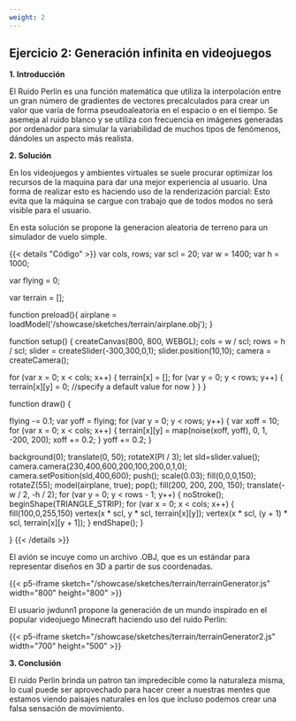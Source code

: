 ```yaml
---
weight: 2
---
```

## Ejercicio 2: Generación infinita en videojuegos

**1. Introducción**

El Ruido Perlin es una función matemática que utiliza la interpolación entre un gran número de gradientes de vectores precalculados para crear un valor que varía de forma pseudoaleatoria en el espacio o en el tiempo. Se asemeja al ruido blanco y se utiliza con frecuencia en imágenes generadas por ordenador para simular la variabilidad de muchos tipos de fenómenos, dándoles un aspecto más realista.


**2. Solución**

En los videojuegos y ambientes virtuales se suele procurar optimizar los recursos de la maquina para dar una mejor experiencia al usuario. Una forma de realizar esto es haciendo uso de la renderización parcial: Esto evita que la máquina se cargue con trabajo que de todos modos no será visible para el usuario. 

En esta solución se propone la generacion aleatoria de terreno para un simulador de vuelo simple.

{{< details "Código" >}}
var cols, rows;
var scl = 20;
var w = 1400;
var h = 1000;

var flying = 0;

var terrain = [];

function preload(){
    airplane = loadModel('/showcase/sketches/terrain/airplane.obj');
}

function setup() {
  createCanvas(800, 800, WEBGL);
  cols = w / scl;
  rows = h / scl;
  slider = createSlider(-300,300,0,1);
  slider.position(10,10);
  camera = createCamera();

  for (var x = 0; x < cols; x++) {
    terrain[x] = [];
    for (var y = 0; y < rows; y++) {
      terrain[x][y] = 0; //specify a default value for now
    }
  }
}

function draw() {

  flying -= 0.1;
  var yoff = flying;
  for (var y = 0; y < rows; y++) {
    var xoff = 10;
    for (var x = 0; x < cols; x++) {
      terrain[x][y] = map(noise(xoff, yoff), 0, 1, -200, 200);
      xoff += 0.2;
    }
    yoff += 0.2;
  }


  background(0);
  translate(0, 50);
  rotateX(PI / 3);
  let sld=slider.value();
  camera.camera(230,400,600,200,100,200,0,1,0);
  camera.setPosition(sld,400,600);
  push();
  scale(0.03);
  fill(0,0,0,150);
  rotateZ(55);
  model(airplane, true);
  pop();
  fill(200, 200, 200, 150);
  translate(-w / 2, -h / 2);
  for (var y = 0; y < rows - 1; y++) {
    noStroke();
    beginShape(TRIANGLE_STRIP);
    for (var x = 0; x < cols; x++) {
        fill(100,0,255,150)
      vertex(x * scl, y * scl, terrain[x][y]);
      vertex(x * scl, (y + 1) * scl, terrain[x][y + 1]);
    }
    endShape();
  }
  
}
{{< /details >}}

El avión se incuye como un archivo .OBJ, que es un estándar para representar diseños en 3D a partir de sus coordenadas.



{{< p5-iframe sketch="/showcase/sketches/terrain/terrainGenerator.js" width="800" height="800" >}}

El usuario jwdunn1 propone la generación de un mundo inspirado en el popular videojuego Minecraft haciendo uso del ruido Perlin:

{{< p5-iframe sketch="/showcase/sketches/terrain/terrainGenerator2.js" width="700" height="500" >}}

**3. Conclusión**

El ruido Perlin brinda un patron tan impredecible como la naturaleza misma, lo cual puede ser aprovechado para hacer creer a nuestras mentes que estamos viendo paisajes naturales en los que incluso podemos crear una falsa sensación de movimiento.